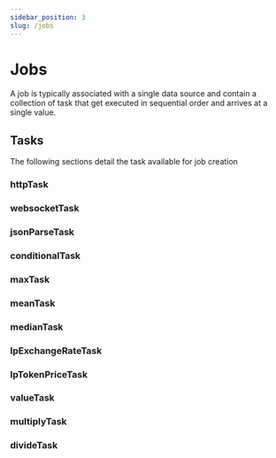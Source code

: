 ```yaml
---
sidebar_position: 3
slug: /jobs
---
```


# Jobs

A job is typically associated with a single data source and contain a collection of task that get executed in sequential order and arrives at a single value.

## Tasks

The following sections detail the task available for job creation

### httpTask

### websocketTask

### jsonParseTask

### conditionalTask

### maxTask

### meanTask

### medianTask

### lpExchangeRateTask

### lpTokenPriceTask

### valueTask

### multiplyTask

### divideTask
